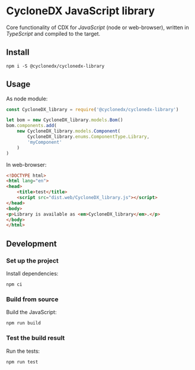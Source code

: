 # CycloneDX JavaScript library

Core functionality of CDX for _JavaScript_ (node or web-browser),
written in _TypeScript_ and compiled to the target.

## Install 

```shell
npm i -S @cyclonedx/cyclonedx-library
```

## Usage

As node module:
```javascript
const CycloneDX_library = require('@cyclonedx/cyclonedx-library')

let bom = new CycloneDX_library.models.Bom()
bom.components.add(
    new CycloneDX_library.models.Component(
        CycloneDX_library.enums.ComponentType.Library, 
        'myComponent'
    )
)
```

In web-browser:
```html
<!DOCTYPE html>
<html lang="en">
<head>
    <title>test</title>
    <script src="dist.web/CycloneDX_library.js"></script>
</head>
<body>
<p>Library is available as <em>CycloneDX_library</em>.</p>
</body>
</html>

```

## Development

### Set up the project

Install dependencies:
```shell
npm ci
```

### Build from source

Build the JavaScript:
```shell
npm run build
```

### Test the build result

Run the tests:
```shell
npm run test
```
